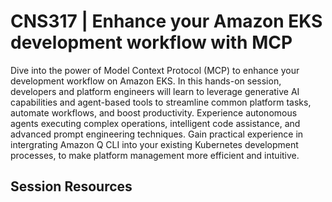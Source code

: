 # CNS317 | Enhance your Amazon EKS development workflow with MCP 

Dive into the power of Model Context Protocol (MCP) to enhance your development workflow on Amazon EKS. In this hands-on session, developers and platform engineers will learn to leverage generative AI capabilities and agent-based tools to streamline common platform tasks, automate workflows, and boost productivity. Experience autonomous agents executing complex operations, intelligent code assistance, and advanced prompt engineering techniques. Gain practical experience in intergrating Amazon Q CLI into your existing Kubernetes development processes, to make platform management more efficient and intuitive.

## Session Resources 

